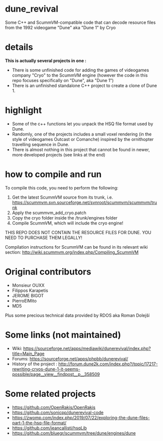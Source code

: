 # dune_revival
Some C++ and ScummVM-compatible code that can decode resource files from the 1992 videogame "Dune" aka "Dune 1" by Cryo

# details

**This is actually several projects in one :**
- There is some unfinished code for adding the games of videogames company "Cryo" to the ScummVM engine (however the code in this repo focuses specifically on "Dune", aka "Dune 1")
- There is an unfinished standalone C++ project to create a clone of Dune 1.


# highlight

- Some of the c++ functions let you unpack the HSQ file format used by Dune.
- Randomly, one of the projects includes a small voxel rendering (in the style of videogames Outcast or Comanche) inspired by the ornithopter travelling sequence in Dune.
- There is almost nothing in this project that cannot be found in newer, more developed projects (see links at the end)

# how to compile and run

To compile this code, you need to perform the following:
1) Get the latest ScummVM source from its trunk, i.e.
https://scummvm.svn.sourceforge.net/svnroot/scummvm/scummvm/trunk
2) Apply the scummvm_add_cryo.patch
3) Copy the cryo folder inside the /trunk/engines folder
4) Compile ScummVM, which will include the cryo engine!

THIS REPO DOES NOT CONTAIN THE RESOURCE FILES FOR DUNE. YOU NEED TO PURCHASE THEM LEGALLY!

Compilation instructions for ScummVM can be found in its relevant wiki section:
http://wiki.scummvm.org/index.php/Compiling_ScummVM

# Original contributors

- Monsieur OUXX
- Filippos Karapetis
- JEROME BIGOT
- PierroElMito
- MD5

Plus some precious technical data provided by RDOS aka Roman Dolejší

# Some links (not maintained)

- Wiki: https://sourceforge.net/apps/mediawiki/dunerevival/index.php?title=Main_Page
- Forums: https://sourceforge.net/apps/phpbb/dunerevival/
- History of the project : http://forum.dune2k.com/index.php?/topic/17217-rewriting-cryos-dune-1-it-seems-possible/page__view__findpost__p__358509

# Some related projects

- https://github.com/OpenRakis/OpenRakis
- https://github.com/sonicpp/dunerevival-code
- https://zwomp.com/index.php/2019/07/22/exploring-the-dune-files-part-1-the-hsq-file-format/
- https://github.com/jeancallisti/hsqLib
- https://github.com/bluegr/scummvm/tree/dune/engines/dune
